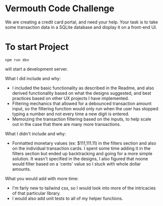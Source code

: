 # Vermouth Code Challenge

We are creating a credit card portal, and need your help.
Your task is to take some transaction data in a SQLite database and display it on a front-end UI.

# To start Project

`npm run dev`

will start a development server.

What I did include and why:

- I included the basic functionality as described in the Readme, and also derived functionality based on what the designs suggested, and best practices based on other UX projects I have implemented.
- Filtering mechanics that allowed for a debounced transaction amount input, so the filtering function would only run when the user has stopped typing a number and not every time a new digit is entered.
- Memoizing the transaction filtering based on the inputs, to help scale out in the case that there are many more transactions.

What I didn't include and why:

- Formatted monetary values (ex: $111,111.11) in the filters section and also on the individual transaction cards. I spent some time adding it in the filters section but ended up backtracking and going for a more simple solution. It wasn't specified in the designs, I also figured that noone would filter based on a 'cents' value so I stuck with whole dollar amounts.

What you would add with more time:

- I'm farly new to tailwind css, so I would look into more of the intricacies of that particular library.
- I would also add unit tests to all of my helper functions.
